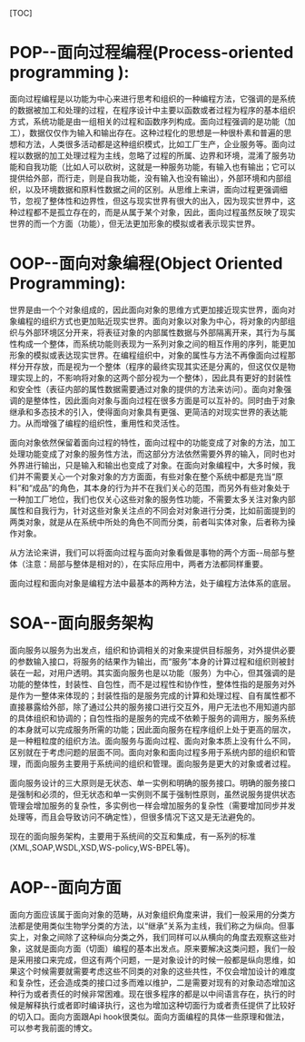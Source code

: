 [TOC]

# POP--面向过程编程(Process-oriented programming ):
面向过程编程是以功能为中心来进行思考和组织的一种编程方法，它强调的是系统的数据被加工和处理的过程，在程序设计中主要以函数或者过程为程序的基本组织方式，系统功能是由一组相关的过程和函数序列构成。面向过程强调的是功能（加工），数据仅仅作为输入和输出存在。这种过程化的思想是一种很朴素和普遍的思想和方法，人类很多活动都是这种组织模式，比如工厂生产，企业服务等。面向过程以数据的加工处理过程为主线，忽略了过程的所属、边界和环境，混淆了服务功能和自我功能（比如人可以砍树，这就是一种服务功能，有输入也有输出；它可以提供给外部，而行走，则是自我功能，没有输入也没有输出），外部环境和内部组织，以及环境数据和原料性数据之间的区别。从思维上来讲，面向过程更强调细节，忽视了整体性和边界性，但这与现实世界有很大的出入，因为现实世界中，这种过程都不是孤立存在的，而是从属于某个对象，因此，面向过程虽然反映了现实世界的而一个方面（功能），但无法更加形象的模拟或者表示现实世界。

# OOP--面向对象编程(Object Oriented Programming):
世界是由一个个对象组成的，因此面向对象的思维方式更加接近现实世界，面向对象编程的组织方式也更加贴近现实世界。面向对象以对象为中心，将对象的内部组织与外部环境区分开来，将表征对象的内部属性数据与外部隔离开来，其行为与属性构成一个整体，而系统功能则表现为一系列对象之间的相互作用的序列，能更加形象的模拟或表达现实世界。在编程组织中，对象的属性与方法不再像面向过程那样分开存放，而是视为一个整体（程序的最终实现其实还是分离的，但这仅仅是物理实现上的，不影响将对象的这两个部分视为一个整体），因此具有更好的封装性和安全性（表征内部的属性数据需要通过对象的提供的方法来访问）。面向对象强调的是整体性，因此面向对象与面向过程在很多方面是可以互补的。同时由于对象继承和多态技术的引入，使得面向对象具有更强、更简洁的对现实世界的表达能力。从而增强了编程的组织性，重用性和灵活性。

面向对象依然保留着面向过程的特性，面向过程中的功能变成了对象的方法，加工处理功能变成了对象的服务性方法，而这部分方法依然需要外界的输入，同时也对外界进行输出，只是输入和输出也变成了对象。在面向对象编程中，大多时候，我们并不需要关心一个对象对象的方方面面，有些对象在整个系统中都是充当“原料”和“成品”的角色，其本身的行为并不在我们关心的范围，而另外有些对象处于一种加工厂地位，我们也仅关心这些对象的服务性功能，不需要太多关注对象内部属性和自我行为，针对这些对象关注点的不同会对对象进行分类，比如前面提到的两类对象，就是从在系统中所处的角色不同而分类，前者叫实体对象，后者称为操作对象。

从方法论来讲，我们可以将面向过程与面向对象看做是事物的两个方面--局部与整体（注意：局部与整体是相对的），在实际应用中，两者方法都同样重要。

面向过程和面向对象是编程方法中最基本的两种方法，处于编程方法体系的底层。
# SOA--面向服务架构
面向服务以服务为出发点，组织和协调相关的对象来提供目标服务，对外提供必要的参数输入接口，将服务的结果作为输出，而“服务”本身的计算过程和组织则被封装在一起，对用户透明。其实面向服务也是以功能（服务）为中心，但其强调的是功能的整体性，封装性、自包性，而不是过程性和协作性，整体性指的是服务对外是作为一整体来体现的；封装性指的是服务完成的计算和处理过程、自有属性都不直接暴露给外部，除了通过公共的服务接口进行交互外，用户无法也不用知道内部的具体组织和协调的；自包性指的是服务的完成不依赖于服务的调用方，服务系统的本身就可以完成服务所需的功能；因此面向服务在程序组织上处于更高的层次，是一种粗粒度的组织方法。面向服务与面向过程、面向对象本质上没有什么不同，区别就在于考虑问题的层面不同。面向对象和面向过程多用于系统内部的组织和管理，而面向服务主要用于系统间的组织和管理。面向服务是更大的对象或者过程。

面向服务设计的三大原则是无状态、单一实例和明确的服务接口。明确的服务接口是强制和必须的，但无状态和单一实例则不属于强制性原则，虽然说服务提供状态管理会增加服务的复杂性，多实例也一样会增加服务的复杂性（需要增加同步并发处理等，而且会导致访问不确定性），但很多情况下这又是无法避免的。

现在的面向服务架构，主要用于系统间的交互和集成，有一系列的标准(XML,SOAP,WSDL,XSD,WS-policy,WS-BPEL等)。
# AOP--面向方面
 面向方面应该属于面向对象的范畴，从对象组织角度来讲，我们一般采用的分类方法都是使用类似生物学分类的方法，以“继承”关系为主线，我们称之为纵向。但事实上，对象之间除了这种纵向分类之外，我们同样可以从横向的角度去观察这些对象，这就是面向方面（切面）编程的基本出发点。原来要解决这类问题，我们一般是采用接口来完成，但这有两个问题，一是对象设计的时候一般都是纵向思维，如果这个时候需要就需要考虑这些不同类的对象的这些共性，不仅会增加设计的难度和复杂性，还会造成类的接口过多而难以维护，二是需要对现有的对象动态增加这种行为或者责任的时候非常困难。现在很多程序的都是以中间语言存在，执行的时候是解释执行或者即时编译执行，这也为增加这种切面行为或者责任提供了比较好的切入口。面向方面跟Api hook很类似。面向方面编程的具体一些原理和做法，可以参考我前面的博文。
